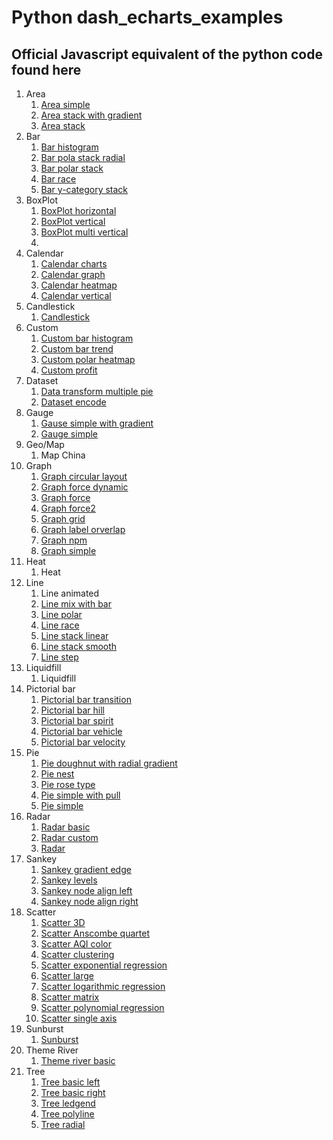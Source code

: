 # Python dash_echarts_examples

## Official Javascript equivalent of the python code found here
1. Area
    1. [Area simple](https://echarts.apache.org/examples/en/editor.html?c=area-simple)
    2. [Area stack with gradient](https://echarts.apache.org/examples/en/editor.html?c=area-stack-gradient)
    3. [Area stack](https://echarts.apache.org/examples/en/editor.html?c=area-stack)
2. Bar
    1. [Bar histogram](https://echarts.apache.org/examples/en/editor.html?c=bar-histogram)
    2. [Bar pola stack radial](https://echarts.apache.org/examples/en/editor.html?c=bar-polar-stack-radial)
    3. [Bar polar stack](https://echarts.apache.org/examples/en/editor.html?c=bar-polar-stack
)
    4. [Bar race](https://echarts.apache.org/examples/en/editor.html?c=bar-race)
    5. [Bar y-category stack](https://echarts.apache.org/examples/en/editor.html?c=bar-y-category-stack)
3. BoxPlot
    1. [BoxPlot horizontal](https://echarts.apache.org/examples/en/editor.html?c=boxplot-light-velocity2)
    2. [BoxPlot vertical](https://echarts.apache.org/examples/en/editor.html?c=boxplot-light-velocity)
    3. [BoxPlot multi vertical](https://echarts.apache.org/examples/en/editor.html?c=boxplot-multi)
    4. 
4. Calendar
    1. [Calendar charts](https://echarts.apache.org/examples/en/editor.html?c=calendar-charts)
    2. [Calendar graph](https://echarts.apache.org/examples/en/editor.html?c=calendar-graph)
    3. [Calendar heatmap](https://echarts.apache.org/examples/en/editor.html?c=calendar-heatmap)
    4. [Calendar vertical](https://echarts.apache.org/examples/en/editor.html?c=calendar-vertical)
5. Candlestick
    1. [Candlestick](https://echarts.apache.org/examples/en/editor.html?c=candlestick-sh)
6. Custom
    1. [Custom bar histogram](https://echarts.apache.org/examples/en/editor.html?c=bar-histogram)
    2. [Custom bar trend](https://echarts.apache.org/examples/en/editor.html?c=custom-bar-trend)
    3. [Custom polar heatmap](https://echarts.apache.org/examples/en/editor.html?c=custom-polar-heatmap)
    4. [Custom profit](https://echarts.apache.org/examples/en/editor.html?c=custom-profit)
7. Dataset
    1. [Data transform multiple pie](https://echarts.apache.org/examples/en/editor.html?c=data-transform-multiple-pie)
    2. [Dataset encode](https://echarts.apache.org/examples/en/editor.html?c=dataset-encode0)
8. Gauge
    1. [Gause simple with gradient](https://echarts.apache.org/examples/en/editor.html?c=gauge-simple)
    2. [Gauge simple](https://echarts.apache.org/examples/en/editor.html?c=gauge-simple)
9. Geo/Map
    1. Map China
10. Graph
    1. [Graph circular layout](https://echarts.apache.org/examples/en/editor.html?c=graph-circular-layout)
    2. [Graph force dynamic](https://echarts.apache.org/examples/en/editor.html?c=graph-force-dynamic)
    3. [Graph force](https://echarts.apache.org/examples/en/editor.html?c=graph-force)
    4. [Graph force2](https://echarts.apache.org/examples/en/editor.html?c=graph-force2)
    5. [Graph grid](https://echarts.apache.org/examples/en/editor.html?c=graph-grid)
    6. [Graph label orverlap](https://echarts.apache.org/examples/en/editor.html?c=graph-label-overlap)
    7. [Graph npm](https://echarts.apache.org/examples/en/editor.html?c=graph-npm)
    8. [Graph simple](https://echarts.apache.org/examples/en/editor.html?c=graph-simple)
11. Heat
    1. Heat
12. Line
    1. Line animated
    2. [Line mix with bar](https://echarts.apache.org/examples/en/editor.html?c=mix-line-bar)
    3. [Line polar](https://echarts.apache.org/examples/en/editor.html?c=line-polar2)
    4. [Line race](https://echarts.apache.org/examples/en/editor.html?c=line-race)
    5. [Line stack linear](https://echarts.apache.org/examples/en/editor.html?c=line-stack)
    6. [Line stack smooth](https://echarts.apache.org/examples/en/editor.html?c=line-stack)
    7. [Line step](https://echarts.apache.org/examples/en/editor.html?c=line-step)
13. Liquidfill
    1. Liquidfill
15. Pictorial bar
    1. [Pictorial bar transition](https://echarts.apache.org/examples/en/editor.html?c=pictorialBar-bar-transition)
    2. [Pictorial bar hill](https://echarts.apache.org/examples/en/editor.html?c=pictorialBar-hill)
    3. [Pictorial bar spirit](https://echarts.apache.org/examples/en/editor.html?c=pictorialBar-spirit)
    4. [Pictorial bar vehicle](https://echarts.apache.org/examples/en/editor.html?c=pictorialBar-vehicle)
    5. [Pictorial bar velocity](https://echarts.apache.org/examples/en/editor.html?c=pictorialBar-velocity)
16. Pie
    1. [Pie doughnut with radial gradient](https://echarts.apache.org/examples/en/editor.html?c=pie-doughnut)
    2. [Pie nest](https://echarts.apache.org/examples/en/editor.html?c=pie-nest)
    3. [Pie rose type](https://echarts.apache.org/examples/en/editor.html?c=pie-roseType)
    4. [Pie simple with pull](https://echarts.apache.org/examples/en/editor.html?c=pie-simple)
    5. [Pie simple](https://echarts.apache.org/examples/en/editor.html?c=pie-simple)
18. Radar
    1. [Radar basic](https://echarts.apache.org/examples/en/editor.html?c=radar)
    2. [Radar custom](https://echarts.apache.org/examples/en/editor.html?c=radar-custom)
    3. [Radar](https://echarts.apache.org/examples/en/editor.html?c=radar2)
20. Sankey
    1. [Sankey gradient edge](https://echarts.apache.org/examples/en/editor.html?c=sankey-energy)
    2. [Sankey levels](https://echarts.apache.org/examples/en/editor.html?c=sankey-levels)
    3. [Sankey node align left](https://echarts.apache.org/examples/en/editor.html?c=sankey-nodeAlign-right)
    4. [Sankey node align right](https://echarts.apache.org/examples/en/editor.html?c=sankey-nodeAlign-left)
22. Scatter
    1. [Scatter 3D](https://echarts.apache.org/examples/en/editor.html?c=scatter3D-dataset&gl=1)
    2. [Scatter Anscombe quartet](https://echarts.apache.org/examples/en/editor.html?c=scatter-anscombe-quartet)
    3. [Scatter AQI color](https://echarts.apache.org/examples/en/editor.html?c=scatter-aqi-color)
    4. [Scatter clustering](https://echarts.apache.org/examples/en/editor.html?c=scatter-clustering)
    5. [Scatter exponential regression](https://echarts.apache.org/examples/en/editor.html?c=scatter-exponential-regression)
    6. [Scatter large](https://echarts.apache.org/examples/en/editor.html?c=scatter-large)
    7. [Scatter logarithmic regression](https://echarts.apache.org/examples/en/editor.html?c=scatter-logarithmic-regression)
    8. [Scatter matrix](https://echarts.apache.org/examples/en/editor.html?c=scatter-matrix)
    9. [Scatter polynomial regression](https://echarts.apache.org/examples/en/editor.html?c=scatter-polynomial-regression)
    10. [Scatter single axis](https://echarts.apache.org/examples/en/editor.html?c=scatter-single-axis)
24. Sunburst
    1. [Sunburst](https://echarts.apache.org/examples/en/editor.html?c=sunburst-borderRadius)
26. Theme River
    1. [Theme river basic](https://echarts.apache.org/examples/en/editor.html?c=themeRiver-basic)
28. Tree
    1. [Tree basic left](https://echarts.apache.org/examples/en/editor.html?c=tree-basic-left)
    2. [Tree basic right](https://echarts.apache.org/examples/en/editor.html?c=tree-basic)
    3. [Tree ledgend](https://echarts.apache.org/examples/en/editor.html?c=tree-legend)
    4. [Tree polyline](https://echarts.apache.org/examples/en/editor.html?c=tree-polyline)
    5. [Tree radial](https://echarts.apache.org/examples/en/editor.html?c=tree-radial)
    
